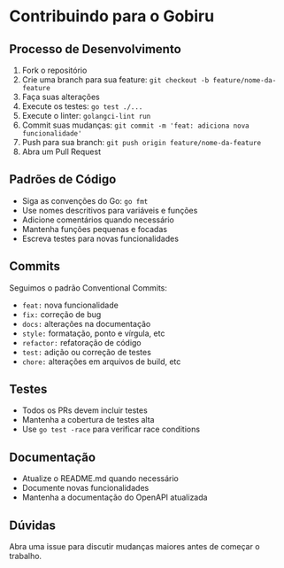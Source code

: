 # Contribuindo para o Gobiru

## Processo de Desenvolvimento

1. Fork o repositório
2. Crie uma branch para sua feature: `git checkout -b feature/nome-da-feature`
3. Faça suas alterações
4. Execute os testes: `go test ./...`
5. Execute o linter: `golangci-lint run`
6. Commit suas mudanças: `git commit -m 'feat: adiciona nova funcionalidade'`
7. Push para sua branch: `git push origin feature/nome-da-feature`
8. Abra um Pull Request

## Padrões de Código

- Siga as convenções do Go: `go fmt`
- Use nomes descritivos para variáveis e funções
- Adicione comentários quando necessário
- Mantenha funções pequenas e focadas
- Escreva testes para novas funcionalidades

## Commits

Seguimos o padrão Conventional Commits:

- `feat:` nova funcionalidade
- `fix:` correção de bug
- `docs:` alterações na documentação
- `style:` formatação, ponto e vírgula, etc
- `refactor:` refatoração de código
- `test:` adição ou correção de testes
- `chore:` alterações em arquivos de build, etc

## Testes

- Todos os PRs devem incluir testes
- Mantenha a cobertura de testes alta
- Use `go test -race` para verificar race conditions

## Documentação

- Atualize o README.md quando necessário
- Documente novas funcionalidades
- Mantenha a documentação do OpenAPI atualizada

## Dúvidas

Abra uma issue para discutir mudanças maiores antes de começar o trabalho. 